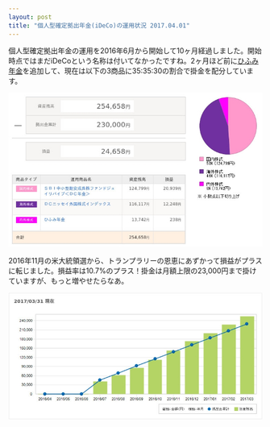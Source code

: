 ```yaml
---
layout: post
title: "個人型確定拠出年金(iDeCo)の運用状況 2017.04.01"
---
```

個人型確定拠出年金の運用を2016年6月から開始して10ヶ月経過しました。開始時点ではまだiDeCoという名称は付いてなかったですね。2ヶ月ほど前に[ひふみ年金](https://www.rheos.jp/nenkin/)を追加して、現在は以下の3商品に35:35:30の割合で掛金を配分しています。

![個人型確定拠出年金の損益](/assets/img/iDeCo損益.jpg)

2016年11月の米大統領選から、トランプラリーの恩恵にあずかって損益がプラスに転じました。損益率は10.7%のプラス！掛金は月額上限の23,000円まで掛けていますが、もっと増やせたらなあ。

![個人型確定拠出年金の残高推移](/assets/img/iDeCo-graph.jpg)